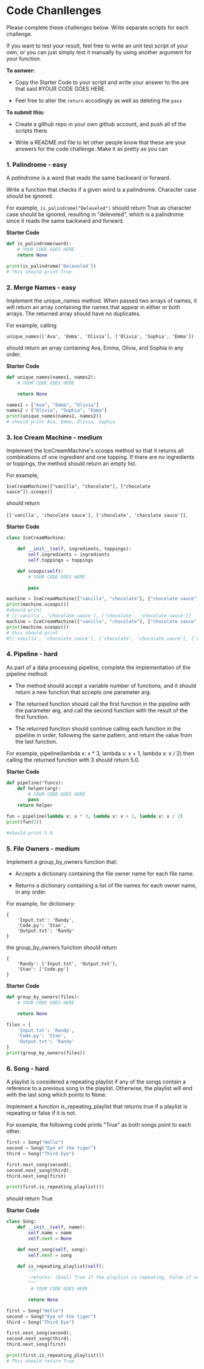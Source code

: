 # Code Chanllenges

Please complete these challenges below. Write separate scripts for each challenge.

If you want to test your result, feel free to write an unit test script of your own, or you can just simply test it manually by using another argument for your function.

**To asnwer:**

- Copy the Starter Code to your script and write your answer to the are that said #YOUR CODE GOES HERE.

- Feel free to alter the `return` accodingly as well as deleting the `pass`

**To submit this:**

- Create a github repo in your own github account, and push all of the scripts there.

- Write a README.md file to let other people know that these are your answers for the code challenge. Make it as pretty as you can

### 1. Palindrome - easy

A _palindrome_ is a word that reads the same backward or forward.

Write a function that checks if a given word is a palindrome. Character case should be ignored.

For example, `is_palindrome("Deleveled")` should return True as character case should be ignored, resulting in "deleveled", which is a palindrome since it reads the same backward and forward.

**Starter Code**

```python
def is_palindrome(word):
    # YOUR CODE GOES HERE
    return None

print(is_palindrome('Deleveled'))
# This should print True

```

### 2. Merge Names - easy

Implement the unique_names method. When passed two arrays of names, it will return an array containing the names that appear in either or both arrays. The returned array should have no duplicates.

For example, calling

`unique_names(['Ava', 'Emma', 'Olivia'], ['Olivia', 'Sophia', 'Emma'])`

should return an array containing Ava, Emma, Olivia, and Sophia in any order.

**Starter Code**

```python
def unique_names(names1, names2):
    # YOUR CODE GOES HERE

    return None

names1 = ["Ava", "Emma", "Olivia"]
names2 = ["Olivia", "Sophia", "Emma"]
print(unique_names(names1, names2))
# should print Ava, Emma, Olivia, Sophia
```

### 3. Ice Cream Machine - medium

Implement the IceCreamMachine's scoops method so that it returns all combinations of one ingredient and one topping. If there are no ingredients or toppings, the method should return an empty list.

For example,

`IceCreamMachine(["vanilla", "chocolate"], ["chocolate sauce"]).scoops()`

should return

`[['vanilla', 'chocolate sauce'], ['chocolate', 'chocolate sauce']]`.

**Starter Code**

```python
class IceCreamMachine:

    def __init__(self, ingredients, toppings):
        self.ingredients = ingredients
        self.toppings = toppings

    def scoops(self):
        # YOUR CODE GOES HERE

        pass

machine = IceCreamMachine(["vanilla", "chocolate"], ["chocolate sauce"])
print(machine.scoops())
#should print
# [['vanilla', 'chocolate sauce'], ['chocolate', 'chocolate sauce']]
machine = IceCreamMachine(["vanilla", "chocolate"], ["chocolate sauce","orange"])
print(machine.scoops())
# this should print
#[['vanilla', 'chocolate sauce'], ['chocolate', 'chocolate sauce'], ['vanilla','orange'], ['chocolate','orange']]
```

### 4. Pipeline - hard

As part of a data processing pipeline, complete the implementation of the pipeline method:

- The method should accept a variable number of functions, and it should return a new function that accepts one parameter arg.

- The returned function should call the first function in the pipeline with the parameter arg, and call the second function with the result of the first function.

- The returned function should continue calling each function in the pipeline in order, following the same pattern, and return the value from the last function.

For example, pipeline(lambda x: x \* 3, lambda x: x + 1, lambda x: x / 2) then calling the returned function with 3 should return 5.0.

**Starter Code**

```python
def pipeline(*funcs):
    def helper(arg):
        # YOUR CODE GOES HERE
        pass
    return helper

fun = pipeline(lambda x: x * 3, lambda x: x + 1, lambda x: x / 2)
print(fun(3))

#should print 5.0
```

### 5. File Owners - medium

Implement a group_by_owners function that:

- Accepts a dictionary containing the file owner name for each file name.

- Returns a dictionary containing a list of file names for each owner name, in any order.

For example, for dictionary:

```
{
    'Input.txt': 'Randy',
    'Code.py': 'Stan',
    'Output.txt': 'Randy'
}
```

the group_by_owners function should return

```
{
    'Randy': ['Input.txt', 'Output.txt'],
    'Stan': ['Code.py']
}
```

**Starter Code**

```python
def group_by_owners(files):
    # YOUR CODE GOES HERE

    return None

files = {
    'Input.txt': 'Randy',
    'Code.py': 'Stan',
    'Output.txt': 'Randy'
}
print(group_by_owners(files))
```

### 6. Song - hard

A playlist is considered a repeating playlist if any of the songs contain a reference to a previous song in the playlist. Otherwise, the playlist will end with the last song which points to None.

Implement a function is_repeating_playlist that returns true if a playlist is repeating or false if it is not.

For example, the following code prints "True" as both songs point to each other.

```python
first = Song("Hello")
second = Song("Eye of the tiger")
third = Song("Third Eye")

first.next_song(second);
second.next_song(third);
third.next_song(first)

print(first.is_repeating_playlist())
```

should return True

**Starter Code**

```python
class Song:
    def __init__(self, name):
        self.name = name
        self.next = None

    def next_song(self, song):
        self.next = song

    def is_repeating_playlist(self):
        """
        :returns: (bool) True if the playlist is repeating, False if not.
        """
         # YOUR CODE GOES HERE

        return None

first = Song("Hello")
second = Song("Eye of the tiger")
third = Song("Third Eye")

first.next_song(second);
second.next_song(third);
third.next_song(first)

print(first.is_repeating_playlist())
# This should return True

```
